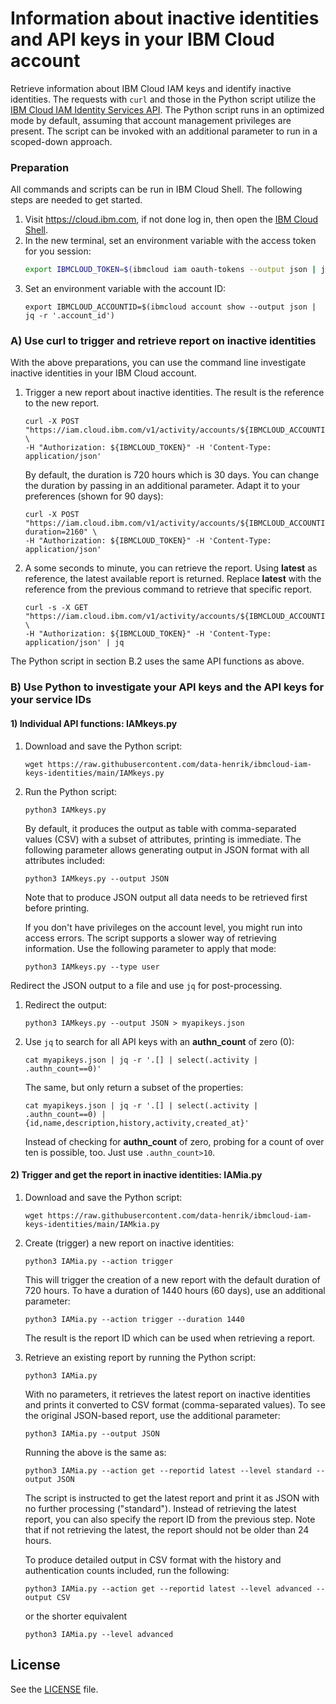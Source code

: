 # Information about inactive identities and API keys in your IBM Cloud account
Retrieve information about IBM Cloud IAM keys and identify inactive identities. The requests with `curl` and those in the Python script utilize the [IBM Cloud IAM Identity Services API](https://cloud.ibm.com/apidocs/iam-identity-token-api). The Python script runs in an optimized mode by default, assuming that account management privileges are present. The script can be invoked with an additional parameter to run in a scoped-down approach.


### Preparation
All commands and scripts can be run in IBM Cloud Shell. The following steps are needed to get started.
1. Visit https://cloud.ibm.com, if not done log in, then open the [IBM Cloud Shell](https://cloud.ibm.com/shell).
2. In the new terminal, set an environment variable with the access token for you session:
   ```sh
   export IBMCLOUD_TOKEN=$(ibmcloud iam oauth-tokens --output json | jq -r '.iam_token')
   ```
3. Set an environment variable with the account ID:
   ```
   export IBMCLOUD_ACCOUNTID=$(ibmcloud account show --output json | jq -r '.account_id')
   ```


### A) Use curl to trigger and retrieve report on inactive identities
With the above preparations, you can use the command line investigate inactive identities in your IBM Cloud account.

1. Trigger a new report about inactive identities. The result is the reference to the new report.
   ```
   curl -X POST "https://iam.cloud.ibm.com/v1/activity/accounts/${IBMCLOUD_ACCOUNTID}/report" \
   -H "Authorization: ${IBMCLOUD_TOKEN}" -H 'Content-Type: application/json' 
   ```
   By default, the duration is 720 hours which is 30 days. You can change the duration by passing in an additional parameter. Adapt it to your preferences (shown for 90 days):
   ```
   curl -X POST "https://iam.cloud.ibm.com/v1/activity/accounts/${IBMCLOUD_ACCOUNTID}/report?duration=2160" \
   -H "Authorization: ${IBMCLOUD_TOKEN}" -H 'Content-Type: application/json' 
   ```
2. A some seconds to minute, you can retrieve the report. Using **latest** as reference, the latest available report is returned. Replace **latest** with the reference from the previous command to retrieve that specific report.
   ```
   curl -s -X GET "https://iam.cloud.ibm.com/v1/activity/accounts/${IBMCLOUD_ACCOUNTID}/report/latest" \
   -H "Authorization: ${IBMCLOUD_TOKEN}" -H 'Content-Type: application/json' | jq
   ```

The Python script in section B.2 uses the same API functions as above.

### B) Use Python to investigate your API keys and the API keys for your service IDs

#### 1) Individual API functions: IAMkeys.py
1. Download and save the Python script:
   ```
   wget https://raw.githubusercontent.com/data-henrik/ibmcloud-iam-keys-identities/main/IAMkeys.py
   ```

2. Run the Python script:
   ```
   python3 IAMkeys.py
   ```
   By default, it produces the output as table with comma-separated values (CSV) with a subset of attributes, printing is immediate. The following parameter allows generating output in JSON format with all attributes included:
   ```
   python3 IAMkeys.py --output JSON
   ```
   Note that to produce JSON output all data needs to be retrieved first before printing. 

   If you don't have privileges on the account level, you might run into access errors. The script supports a slower way of retrieving information. Use the following parameter to apply that mode:
   ```
   python3 IAMkeys.py --type user
   ```


Redirect the JSON output to a file and use `jq` for post-processing. 
1. Redirect the output:
   ```
   python3 IAMkeys.py --output JSON > myapikeys.json
   ```
2. Use `jq` to search for all API keys with an **authn_count** of zero (0):
   ```
   cat myapikeys.json | jq -r '.[] | select(.activity | .authn_count==0)'
   ```
   The same, but only return a subset of the properties:
   ```
   cat myapikeys.json | jq -r '.[] | select(.activity | .authn_count==0) | {id,name,description,history,activity,created_at}'
   ```
   Instead of checking for **authn_count** of zero, probing for a count of over ten is possible, too. Just use `.authn_count>10`.

#### 2) Trigger and get the report in inactive identities: IAMia.py

1. Download and save the Python script:
   ```
   wget https://raw.githubusercontent.com/data-henrik/ibmcloud-iam-keys-identities/main/IAMkia.py
   ```
2. Create (trigger) a new report on inactive identities:
   ```
   python3 IAMia.py --action trigger
   ```
   This will trigger the creation of a new report with the default duration of 720 hours. To have a duration of 1440 hours (60 days), use an additional parameter:
   ```
   python3 IAMia.py --action trigger --duration 1440
   ```
   The result is the report ID which can be used when retrieving a report.

3. Retrieve an existing report by running the Python script:
   ```
   python3 IAMia.py
   ```

   With no parameters, it retrieves the latest report on inactive identities and prints it converted to CSV format (comma-separated values). To see the original JSON-based report, use the additional parameter:

   ```
   python3 IAMia.py --output JSON
   ```
   Running the above is the same as:
   ```
   python3 IAMia.py --action get --reportid latest --level standard --output JSON
   ```
   The script is instructed to get the latest report and print it as JSON with no further processing ("standard"). Instead of retrieving the latest report, you can also specify the report ID from the previous step. Note that if not retrieving the latest, the report should not be older than 24 hours.

   To produce detailed output in CSV format with the history and authentication counts included, run the following:
   ```
   python3 IAMia.py --action get --reportid latest --level advanced --output CSV
   ```
   or the shorter equivalent
   ```
   python3 IAMia.py --level advanced
   ```


## License
See the [LICENSE](LICENSE) file.